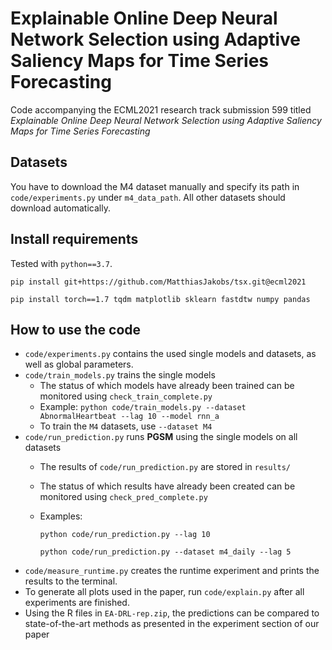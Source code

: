 # Explainable Online Deep Neural Network Selection using Adaptive Saliency Maps for Time Series Forecasting

Code accompanying the ECML2021 research track submission 599 titled *Explainable Online Deep Neural Network Selection using Adaptive Saliency Maps for Time Series Forecasting*

## Datasets
You have to download the M4 dataset manually and specify its path in `code/experiments.py` under `m4_data_path`. All other datasets should download automatically.

## Install requirements

Tested with `python==3.7`.

`pip install git+https://github.com/MatthiasJakobs/tsx.git@ecml2021`

`pip install torch==1.7 tqdm matplotlib sklearn fastdtw numpy pandas`

## How to use the code
- `code/experiments.py` contains the used single models and datasets, as well as global parameters.
- `code/train_models.py` trains the single models
    - The status of which models have already been trained can be monitored using `check_train_complete.py`
    - Example: `python code/train_models.py --dataset AbnormalHeartbeat --lag 10 --model rnn_a`
    - To train the `M4` datasets, use `--dataset M4`
- `code/run_prediction.py` runs **PGSM** using the single models on all datasets
    - The results of `code/run_prediction.py` are stored in `results/`
    - The status of which results have already been created can be monitored using `check_pred_complete.py`
    - Examples: 

        `python code/run_prediction.py --lag 10`

        `python code/run_prediction.py --dataset m4_daily --lag 5`
- `code/measure_runtime.py` creates the runtime experiment and prints the results to the terminal.
- To generate all plots used in the paper, run `code/explain.py` after all experiments are finished.
- Using the R files in `EA-DRL-rep.zip`, the predictions can be compared to state-of-the-art methods as presented in the experiment section of our paper
